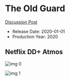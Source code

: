 # The Old Guard

[Discussion Post](https://www.avsforum.com/threads/bass-eq-for-filtered-movies.2995212/post-59929730)

* Release Date: 2020-01-01
* Production Year: 2020

## Netflix DD+ Atmos

![img 0](https://i.imgur.com/yEhuyFn.jpg)

![img 1](https://i.imgur.com/QbHrpd9.png)

